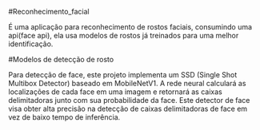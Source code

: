 #Reconhecimento_facial

É uma aplicação para reconhecimento de rostos faciais, consumindo uma api(face api), ela usa modelos de rostos já treinados para uma melhor identificação.

#Modelos de detecção de rosto

Para detecção de face, este projeto implementa um SSD (Single Shot Multibox Detector) baseado em MobileNetV1.
A rede neural calculará as localizações de cada face em uma imagem e retornará as caixas delimitadoras junto com sua probabilidade da face. 
Este detector de face visa obter alta precisão na detecção de caixas delimitadoras de face em vez de baixo tempo de inferência.
